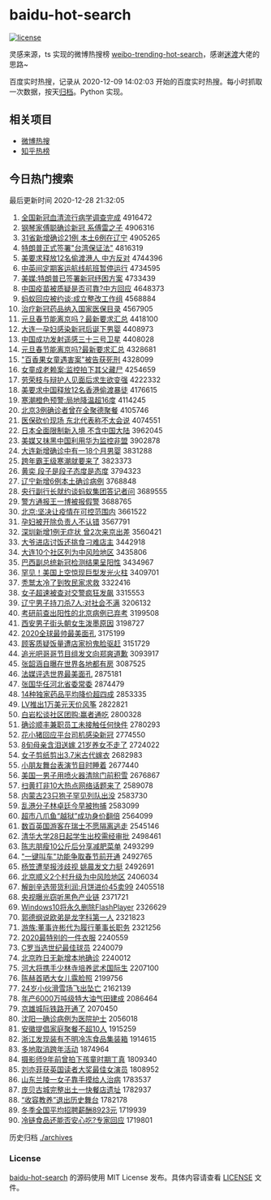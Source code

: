 # baidu-hot-search

[![license](https://img.shields.io/github/license/Arrackisarookie/baidu-hot-search)](https://github.com/Arrackisarookie/baidu-hot-search/blob/master/LICENSE)

灵感来源，ts 实现的微博热搜榜 [weibo-trending-hot-search](https://github.com/justjavac/weibo-trending-hot-search)，感谢[迷渡](https://github.com/justjavac)大佬的思路~

百度实时热搜，记录从 2020-12-09 14:02:03 开始的百度实时热搜。每小时抓取一次数据，按天[归档](./archives)。Python 实现。

## 相关项目
+ [微博热搜](https://github.com/Arrackisarookie/weibo-hot-search)
+ [知乎热榜](https://github.com/Arrackisarookie/zhihu-top-search)

## 今日热门搜索

<!-- Rank Begin -->

最后更新时间 2020-12-28 21:32:05

1. [全国新冠血清流行病学调查完成](http://www.baidu.com/baidu?cl=3&tn=SE_baiduhomet8_jmjb7mjw&rsv_dl=fyb_top&fr=top1000&wd=%C8%AB%B9%FA%D0%C2%B9%DA%D1%AA%C7%E5%C1%F7%D0%D0%B2%A1%D1%A7%B5%F7%B2%E9%CD%EA%B3%C9) 4916472
1. [钢琴家傅聪确诊新冠 系傅雷之子](http://www.baidu.com/baidu?cl=3&tn=SE_baiduhomet8_jmjb7mjw&rsv_dl=fyb_top&fr=top1000&wd=%B8%D6%C7%D9%BC%D2%B8%B5%B4%CF%C8%B7%D5%EF%D0%C2%B9%DA%20%CF%B5%B8%B5%C0%D7%D6%AE%D7%D3) 4906316
1. [31省新增确诊21例 本土6例在辽宁](http://www.baidu.com/baidu?cl=3&tn=SE_baiduhomet8_jmjb7mjw&rsv_dl=fyb_top&fr=top1000&wd=31%CA%A1%D0%C2%D4%F6%C8%B7%D5%EF21%C0%FD%20%B1%BE%CD%C16%C0%FD%D4%DA%C1%C9%C4%FE) 4905265
1. [特朗普正式签署"台湾保证法"](http://www.baidu.com/baidu?cl=3&tn=SE_baiduhomet8_jmjb7mjw&rsv_dl=fyb_top&fr=top1000&wd=%CC%D8%C0%CA%C6%D5%D5%FD%CA%BD%C7%A9%CA%F0%22%CC%A8%CD%E5%B1%A3%D6%A4%B7%A8%22) 4816319
1. [美要求释放12名偷渡港人 中方反对](http://www.baidu.com/baidu?cl=3&tn=SE_baiduhomet8_jmjb7mjw&rsv_dl=fyb_top&fr=top1000&wd=%C3%C0%D2%AA%C7%F3%CA%CD%B7%C512%C3%FB%CD%B5%B6%C9%B8%DB%C8%CB%20%D6%D0%B7%BD%B7%B4%B6%D4) 4744396
1. [中英间定期客运航线航班暂停运行](http://www.baidu.com/baidu?cl=3&tn=SE_baiduhomet8_jmjb7mjw&rsv_dl=fyb_top&fr=top1000&wd=%D6%D0%D3%A2%BC%E4%B6%A8%C6%DA%BF%CD%D4%CB%BA%BD%CF%DF%BA%BD%B0%E0%D4%DD%CD%A3%D4%CB%D0%D0) 4734595
1. [美媒:特朗普已签署新冠纾困方案](http://www.baidu.com/baidu?cl=3&tn=SE_baiduhomet8_jmjb7mjw&rsv_dl=fyb_top&fr=top1000&wd=%C3%C0%C3%BD%3A%CC%D8%C0%CA%C6%D5%D2%D1%C7%A9%CA%F0%D0%C2%B9%DA%E7%A3%C0%A7%B7%BD%B0%B8) 4733439
1. [中国疫苗被质疑是否可靠?中方回应](http://www.baidu.com/baidu?cl=3&tn=SE_baiduhomet8_jmjb7mjw&rsv_dl=fyb_top&fr=top1000&wd=%D6%D0%B9%FA%D2%DF%C3%E7%B1%BB%D6%CA%D2%C9%CA%C7%B7%F1%BF%C9%BF%BF%3F%D6%D0%B7%BD%BB%D8%D3%A6) 4648373
1. [蚂蚁回应被约谈:成立整改工作组](http://www.baidu.com/baidu?cl=3&tn=SE_baiduhomet8_jmjb7mjw&rsv_dl=fyb_top&fr=top1000&wd=%C2%EC%D2%CF%BB%D8%D3%A6%B1%BB%D4%BC%CC%B8%3A%B3%C9%C1%A2%D5%FB%B8%C4%B9%A4%D7%F7%D7%E9) 4568884
1. [治疗新冠药品纳入国家医保目录](http://www.baidu.com/baidu?cl=3&tn=SE_baiduhomet8_jmjb7mjw&rsv_dl=fyb_top&fr=top1000&wd=%D6%CE%C1%C6%D0%C2%B9%DA%D2%A9%C6%B7%C4%C9%C8%EB%B9%FA%BC%D2%D2%BD%B1%A3%C4%BF%C2%BC) 4567905
1. [元旦春节能离京吗？最新要求汇总](http://www.baidu.com/baidu?cl=3&tn=SE_baiduhomet8_jmjb7mjw&rsv_dl=fyb_top&fr=top1000&wd=%D4%AA%B5%A9%B4%BA%BD%DA%C4%DC%C0%EB%BE%A9%C2%F0%A3%BF%D7%EE%D0%C2%D2%AA%C7%F3%BB%E3%D7%DC) 4418100
1. [大连一孕妇感染新冠后诞下男婴](http://www.baidu.com/baidu?cl=3&tn=SE_baiduhomet8_jmjb7mjw&rsv_dl=fyb_top&fr=top1000&wd=%B4%F3%C1%AC%D2%BB%D4%D0%B8%BE%B8%D0%C8%BE%D0%C2%B9%DA%BA%F3%B5%AE%CF%C2%C4%D0%D3%A4) 4408973
1. [中国成功发射遥感三十三号卫星](http://www.baidu.com/baidu?cl=3&tn=SE_baiduhomet8_jmjb7mjw&rsv_dl=fyb_top&fr=top1000&wd=%D6%D0%B9%FA%B3%C9%B9%A6%B7%A2%C9%E4%D2%A3%B8%D0%C8%FD%CA%AE%C8%FD%BA%C5%CE%C0%D0%C7) 4408028
1. [元旦春节能离京吗?最新要求汇总](http://www.baidu.com/baidu?cl=3&tn=SE_baiduhomet8_jmjb7mjw&rsv_dl=fyb_top&fr=top1000&wd=%D4%AA%B5%A9%B4%BA%BD%DA%C4%DC%C0%EB%BE%A9%C2%F0%3F%D7%EE%D0%C2%D2%AA%C7%F3%BB%E3%D7%DC) 4328681
1. ["百香果女童遇害案"被告获死刑](http://www.baidu.com/baidu?cl=3&tn=SE_baiduhomet8_jmjb7mjw&rsv_dl=fyb_top&fr=top1000&wd=%22%B0%D9%CF%E3%B9%FB%C5%AE%CD%AF%D3%F6%BA%A6%B0%B8%22%B1%BB%B8%E6%BB%F1%CB%C0%D0%CC) 4328099
1. [女童成老赖案:监控拍下其父藏尸](http://www.baidu.com/baidu?cl=3&tn=SE_baiduhomet8_jmjb7mjw&rsv_dl=fyb_top&fr=top1000&wd=%C5%AE%CD%AF%B3%C9%C0%CF%C0%B5%B0%B8%3A%BC%E0%BF%D8%C5%C4%CF%C2%C6%E4%B8%B8%B2%D8%CA%AC) 4254659
1. [劳荣枝与辩护人见面后求生欲变强](http://www.baidu.com/baidu?cl=3&tn=SE_baiduhomet8_jmjb7mjw&rsv_dl=fyb_top&fr=top1000&wd=%C0%CD%C8%D9%D6%A6%D3%EB%B1%E7%BB%A4%C8%CB%BC%FB%C3%E6%BA%F3%C7%F3%C9%FA%D3%FB%B1%E4%C7%BF) 4222332
1. [美要求中国释放12名香港偷渡暴徒](http://www.baidu.com/baidu?cl=3&tn=SE_baiduhomet8_jmjb7mjw&rsv_dl=fyb_top&fr=top1000&wd=%C3%C0%D2%AA%C7%F3%D6%D0%B9%FA%CA%CD%B7%C512%C3%FB%CF%E3%B8%DB%CD%B5%B6%C9%B1%A9%CD%BD) 4176615
1. [寒潮橙色预警:局地降温超16度](http://www.baidu.com/baidu?cl=3&tn=SE_baiduhomet8_jmjb7mjw&rsv_dl=fyb_top&fr=top1000&wd=%BA%AE%B3%B1%B3%C8%C9%AB%D4%A4%BE%AF%3A%BE%D6%B5%D8%BD%B5%CE%C2%B3%AC16%B6%C8) 4114245
1. [北京3例确诊者曾在全聚德聚餐](http://www.baidu.com/baidu?cl=3&tn=SE_baiduhomet8_jmjb7mjw&rsv_dl=fyb_top&fr=top1000&wd=%B1%B1%BE%A93%C0%FD%C8%B7%D5%EF%D5%DF%D4%F8%D4%DA%C8%AB%BE%DB%B5%C2%BE%DB%B2%CD) 4105746
1. [医保砍价现场 东北代表称不太会说](http://www.baidu.com/baidu?cl=3&tn=SE_baiduhomet8_jmjb7mjw&rsv_dl=fyb_top&fr=top1000&wd=%D2%BD%B1%A3%BF%B3%BC%DB%CF%D6%B3%A1%20%B6%AB%B1%B1%B4%FA%B1%ED%B3%C6%B2%BB%CC%AB%BB%E1%CB%B5) 4074551
1. [日本全面限制新入境 不含中国大陆](http://www.baidu.com/baidu?cl=3&tn=SE_baiduhomet8_jmjb7mjw&rsv_dl=fyb_top&fr=top1000&wd=%C8%D5%B1%BE%C8%AB%C3%E6%CF%DE%D6%C6%D0%C2%C8%EB%BE%B3%20%B2%BB%BA%AC%D6%D0%B9%FA%B4%F3%C2%BD) 3962045
1. [美媒又抹黑中国利用华为监控非盟](http://www.baidu.com/baidu?cl=3&tn=SE_baiduhomet8_jmjb7mjw&rsv_dl=fyb_top&fr=top1000&wd=%C3%C0%C3%BD%D3%D6%C4%A8%BA%DA%D6%D0%B9%FA%C0%FB%D3%C3%BB%AA%CE%AA%BC%E0%BF%D8%B7%C7%C3%CB) 3902878
1. [大连新增确诊中有一18个月男婴](http://www.baidu.com/baidu?cl=3&tn=SE_baiduhomet8_jmjb7mjw&rsv_dl=fyb_top&fr=top1000&wd=%B4%F3%C1%AC%D0%C2%D4%F6%C8%B7%D5%EF%D6%D0%D3%D0%D2%BB18%B8%F6%D4%C2%C4%D0%D3%A4) 3831288
1. [跨年霸王级寒潮就要来了](http://www.baidu.com/baidu?cl=3&tn=SE_baiduhomet8_jmjb7mjw&rsv_dl=fyb_top&fr=top1000&wd=%BF%E7%C4%EA%B0%D4%CD%F5%BC%B6%BA%AE%B3%B1%BE%CD%D2%AA%C0%B4%C1%CB) 3823373
1. [黄奕 段子是段子态度是态度](http://www.baidu.com/baidu?cl=3&tn=SE_baiduhomet8_jmjb7mjw&rsv_dl=fyb_top&fr=top1000&wd=%BB%C6%DE%C8%20%B6%CE%D7%D3%CA%C7%B6%CE%D7%D3%CC%AC%B6%C8%CA%C7%CC%AC%B6%C8) 3794323
1. [辽宁新增6例本土确诊病例](http://www.baidu.com/baidu?cl=3&tn=SE_baiduhomet8_jmjb7mjw&rsv_dl=fyb_top&fr=top1000&wd=%C1%C9%C4%FE%D0%C2%D4%F66%C0%FD%B1%BE%CD%C1%C8%B7%D5%EF%B2%A1%C0%FD) 3768848
1. [央行副行长就约谈蚂蚁集团答记者问](http://www.baidu.com/baidu?cl=3&tn=SE_baiduhomet8_jmjb7mjw&rsv_dl=fyb_top&fr=top1000&wd=%D1%EB%D0%D0%B8%B1%D0%D0%B3%A4%BE%CD%D4%BC%CC%B8%C2%EC%D2%CF%BC%AF%CD%C5%B4%F0%BC%C7%D5%DF%CE%CA) 3689555
1. [警方通报王一博被报假警](http://www.baidu.com/baidu?cl=3&tn=SE_baiduhomet8_jmjb7mjw&rsv_dl=fyb_top&fr=top1000&wd=%BE%AF%B7%BD%CD%A8%B1%A8%CD%F5%D2%BB%B2%A9%B1%BB%B1%A8%BC%D9%BE%AF) 3688765
1. [北京:坚决让疫情在可控范围内](http://www.baidu.com/baidu?cl=3&tn=SE_baiduhomet8_jmjb7mjw&rsv_dl=fyb_top&fr=top1000&wd=%B1%B1%BE%A9%3A%BC%E1%BE%F6%C8%C3%D2%DF%C7%E9%D4%DA%BF%C9%BF%D8%B7%B6%CE%A7%C4%DA) 3661522
1. [孕妇被开除负责人不认错](http://www.baidu.com/baidu?cl=3&tn=SE_baiduhomet8_jmjb7mjw&rsv_dl=fyb_top&fr=top1000&wd=%D4%D0%B8%BE%B1%BB%BF%AA%B3%FD%B8%BA%D4%F0%C8%CB%B2%BB%C8%CF%B4%ED) 3567791
1. [深圳新增1例无症状 曾2次来京出差](http://www.baidu.com/baidu?cl=3&tn=SE_baiduhomet8_jmjb7mjw&rsv_dl=fyb_top&fr=top1000&wd=%C9%EE%DB%DA%D0%C2%D4%F61%C0%FD%CE%DE%D6%A2%D7%B4%20%D4%F82%B4%CE%C0%B4%BE%A9%B3%F6%B2%EE) 3560421
1. [大爷进店讨饭还挑食刁难店主](http://www.baidu.com/baidu?cl=3&tn=SE_baiduhomet8_jmjb7mjw&rsv_dl=fyb_top&fr=top1000&wd=%B4%F3%D2%AF%BD%F8%B5%EA%CC%D6%B7%B9%BB%B9%CC%F4%CA%B3%B5%F3%C4%D1%B5%EA%D6%F7) 3442918
1. [大连10个社区列为中风险地区](http://www.baidu.com/baidu?cl=3&tn=SE_baiduhomet8_jmjb7mjw&rsv_dl=fyb_top&fr=top1000&wd=%B4%F3%C1%AC10%B8%F6%C9%E7%C7%F8%C1%D0%CE%AA%D6%D0%B7%E7%CF%D5%B5%D8%C7%F8) 3435806
1. [巴西副总统新冠检测结果呈阳性](http://www.baidu.com/baidu?cl=3&tn=SE_baiduhomet8_jmjb7mjw&rsv_dl=fyb_top&fr=top1000&wd=%B0%CD%CE%F7%B8%B1%D7%DC%CD%B3%D0%C2%B9%DA%BC%EC%B2%E2%BD%E1%B9%FB%B3%CA%D1%F4%D0%D4) 3434967
1. [罕见！美国上空惊现巨型发光火柱](http://www.baidu.com/baidu?cl=3&tn=SE_baiduhomet8_jmjb7mjw&rsv_dl=fyb_top&fr=top1000&wd=%BA%B1%BC%FB%A3%A1%C3%C0%B9%FA%C9%CF%BF%D5%BE%AA%CF%D6%BE%DE%D0%CD%B7%A2%B9%E2%BB%F0%D6%F9) 3409701
1. [秃鹫太冷了到牧民家求救](http://www.baidu.com/baidu?cl=3&tn=SE_baiduhomet8_jmjb7mjw&rsv_dl=fyb_top&fr=top1000&wd=%CD%BA%F0%D5%CC%AB%C0%E4%C1%CB%B5%BD%C4%C1%C3%F1%BC%D2%C7%F3%BE%C8) 3322416
1. [女子超速被查对交警疯狂发飙](http://www.baidu.com/baidu?cl=3&tn=SE_baiduhomet8_jmjb7mjw&rsv_dl=fyb_top&fr=top1000&wd=%C5%AE%D7%D3%B3%AC%CB%D9%B1%BB%B2%E9%B6%D4%BD%BB%BE%AF%B7%E8%BF%F1%B7%A2%EC%AD) 3315553
1. [辽宁男子持刀杀7人:对社会不满](http://www.baidu.com/baidu?cl=3&tn=SE_baiduhomet8_jmjb7mjw&rsv_dl=fyb_top&fr=top1000&wd=%C1%C9%C4%FE%C4%D0%D7%D3%B3%D6%B5%B6%C9%B17%C8%CB%3A%B6%D4%C9%E7%BB%E1%B2%BB%C2%FA) 3206132
1. [考研前查出阳性的北京病例已弃考](http://www.baidu.com/baidu?cl=3&tn=SE_baiduhomet8_jmjb7mjw&rsv_dl=fyb_top&fr=top1000&wd=%BF%BC%D1%D0%C7%B0%B2%E9%B3%F6%D1%F4%D0%D4%B5%C4%B1%B1%BE%A9%B2%A1%C0%FD%D2%D1%C6%FA%BF%BC) 3199508
1. [西安男子街头朝女生泼墨原因](http://www.baidu.com/baidu?cl=3&tn=SE_baiduhomet8_jmjb7mjw&rsv_dl=fyb_top&fr=top1000&wd=%CE%F7%B0%B2%C4%D0%D7%D3%BD%D6%CD%B7%B3%AF%C5%AE%C9%FA%C6%C3%C4%AB%D4%AD%D2%F2) 3198727
1. [2020全球最帅最美面孔](http://www.baidu.com/baidu?cl=3&tn=SE_baiduhomet8_jmjb7mjw&rsv_dl=fyb_top&fr=top1000&wd=2020%C8%AB%C7%F2%D7%EE%CB%A7%D7%EE%C3%C0%C3%E6%BF%D7) 3175199
1. [顾客质疑饭量遭店家扮鬼脸驱赶](http://www.baidu.com/baidu?cl=3&tn=SE_baiduhomet8_jmjb7mjw&rsv_dl=fyb_top&fr=top1000&wd=%B9%CB%BF%CD%D6%CA%D2%C9%B7%B9%C1%BF%D4%E2%B5%EA%BC%D2%B0%E7%B9%ED%C1%B3%C7%FD%B8%CF) 3151729
1. [追光吧哥哥节目组发文向郑爽道歉](http://www.baidu.com/baidu?cl=3&tn=SE_baiduhomet8_jmjb7mjw&rsv_dl=fyb_top&fr=top1000&wd=%D7%B7%B9%E2%B0%C9%B8%E7%B8%E7%BD%DA%C4%BF%D7%E9%B7%A2%CE%C4%CF%F2%D6%A3%CB%AC%B5%C0%C7%B8) 3093917
1. [张韶涵自曝在世界各地都有房](http://www.baidu.com/baidu?cl=3&tn=SE_baiduhomet8_jmjb7mjw&rsv_dl=fyb_top&fr=top1000&wd=%D5%C5%C9%D8%BA%AD%D7%D4%C6%D8%D4%DA%CA%C0%BD%E7%B8%F7%B5%D8%B6%BC%D3%D0%B7%BF) 3087525
1. [法媒评选世界最美面孔](http://www.baidu.com/baidu?cl=3&tn=SE_baiduhomet8_jmjb7mjw&rsv_dl=fyb_top&fr=top1000&wd=%B7%A8%C3%BD%C6%C0%D1%A1%CA%C0%BD%E7%D7%EE%C3%C0%C3%E6%BF%D7) 2875181
1. [张国华任河北省委常委](http://www.baidu.com/baidu?cl=3&tn=SE_baiduhomet8_jmjb7mjw&rsv_dl=fyb_top&fr=top1000&wd=%D5%C5%B9%FA%BB%AA%C8%CE%BA%D3%B1%B1%CA%A1%CE%AF%B3%A3%CE%AF) 2874479
1. [14种独家药品平均降价超四成](http://www.baidu.com/baidu?cl=3&tn=SE_baiduhomet8_jmjb7mjw&rsv_dl=fyb_top&fr=top1000&wd=14%D6%D6%B6%C0%BC%D2%D2%A9%C6%B7%C6%BD%BE%F9%BD%B5%BC%DB%B3%AC%CB%C4%B3%C9) 2853335
1. [LV推出1万美元天价风筝](http://www.baidu.com/baidu?cl=3&tn=SE_baiduhomet8_jmjb7mjw&rsv_dl=fyb_top&fr=top1000&wd=LV%CD%C6%B3%F61%CD%F2%C3%C0%D4%AA%CC%EC%BC%DB%B7%E7%F3%DD) 2822821
1. [白岩松谈社区团购:赢者通吃](http://www.baidu.com/baidu?cl=3&tn=SE_baiduhomet8_jmjb7mjw&rsv_dl=fyb_top&fr=top1000&wd=%B0%D7%D1%D2%CB%C9%CC%B8%C9%E7%C7%F8%CD%C5%B9%BA%3A%D3%AE%D5%DF%CD%A8%B3%D4) 2800328
1. [确诊顺丰兼职员工未接触任何快件](http://www.baidu.com/baidu?cl=3&tn=SE_baiduhomet8_jmjb7mjw&rsv_dl=fyb_top&fr=top1000&wd=%C8%B7%D5%EF%CB%B3%B7%E1%BC%E6%D6%B0%D4%B1%B9%A4%CE%B4%BD%D3%B4%A5%C8%CE%BA%CE%BF%EC%BC%FE) 2780293
1. [花小猪回应平台司机感染新冠](http://www.baidu.com/baidu?cl=3&tn=SE_baiduhomet8_jmjb7mjw&rsv_dl=fyb_top&fr=top1000&wd=%BB%A8%D0%A1%D6%ED%BB%D8%D3%A6%C6%BD%CC%A8%CB%BE%BB%FA%B8%D0%C8%BE%D0%C2%B9%DA) 2774550
1. [8旬母亲含泪送嫁 21岁养女不走了](http://www.baidu.com/baidu?cl=3&tn=SE_baiduhomet8_jmjb7mjw&rsv_dl=fyb_top&fr=top1000&wd=8%D1%AE%C4%B8%C7%D7%BA%AC%C0%E1%CB%CD%BC%DE%2021%CB%EA%D1%F8%C5%AE%B2%BB%D7%DF%C1%CB) 2724022
1. [女子剪纸剪出3.7米古代嫁衣](http://www.baidu.com/baidu?cl=3&tn=SE_baiduhomet8_jmjb7mjw&rsv_dl=fyb_top&fr=top1000&wd=%C5%AE%D7%D3%BC%F4%D6%BD%BC%F4%B3%F63.7%C3%D7%B9%C5%B4%FA%BC%DE%D2%C2) 2682983
1. [小朋友舞台表演节目时睡着](http://www.baidu.com/baidu?cl=3&tn=SE_baiduhomet8_jmjb7mjw&rsv_dl=fyb_top&fr=top1000&wd=%D0%A1%C5%F3%D3%D1%CE%E8%CC%A8%B1%ED%D1%DD%BD%DA%C4%BF%CA%B1%CB%AF%D7%C5) 2677440
1. [美国一男子用喷火器清除门前积雪](http://www.baidu.com/baidu?cl=3&tn=SE_baiduhomet8_jmjb7mjw&rsv_dl=fyb_top&fr=top1000&wd=%C3%C0%B9%FA%D2%BB%C4%D0%D7%D3%D3%C3%C5%E7%BB%F0%C6%F7%C7%E5%B3%FD%C3%C5%C7%B0%BB%FD%D1%A9) 2676867
1. [扫黄打非10大热点网络话题来了](http://www.baidu.com/baidu?cl=3&tn=SE_baiduhomet8_jmjb7mjw&rsv_dl=fyb_top&fr=top1000&wd=%C9%A8%BB%C6%B4%F2%B7%C710%B4%F3%C8%C8%B5%E3%CD%F8%C2%E7%BB%B0%CC%E2%C0%B4%C1%CB) 2589078
1. [内蒙古23只狍子罕见列队出没](http://www.baidu.com/baidu?cl=3&tn=SE_baiduhomet8_jmjb7mjw&rsv_dl=fyb_top&fr=top1000&wd=%C4%DA%C3%C9%B9%C523%D6%BB%E1%F3%D7%D3%BA%B1%BC%FB%C1%D0%B6%D3%B3%F6%C3%BB) 2583730
1. [乱港分子林卓廷今早被拘捕](http://www.baidu.com/baidu?cl=3&tn=SE_baiduhomet8_jmjb7mjw&rsv_dl=fyb_top&fr=top1000&wd=%C2%D2%B8%DB%B7%D6%D7%D3%C1%D6%D7%BF%CD%A2%BD%F1%D4%E7%B1%BB%BE%D0%B2%B6) 2583099
1. [超市八爪鱼“越狱”成功身价翻倍](http://www.baidu.com/baidu?cl=3&tn=SE_baiduhomet8_jmjb7mjw&rsv_dl=fyb_top&fr=top1000&wd=%B3%AC%CA%D0%B0%CB%D7%A6%D3%E3%A1%B0%D4%BD%D3%FC%A1%B1%B3%C9%B9%A6%C9%ED%BC%DB%B7%AD%B1%B6) 2564099
1. [数百英国游客在瑞士不愿隔离逃走](http://www.baidu.com/baidu?cl=3&tn=SE_baiduhomet8_jmjb7mjw&rsv_dl=fyb_top&fr=top1000&wd=%CA%FD%B0%D9%D3%A2%B9%FA%D3%CE%BF%CD%D4%DA%C8%F0%CA%BF%B2%BB%D4%B8%B8%F4%C0%EB%CC%D3%D7%DF) 2545146
1. [清华大学28日起学生出校需经审批](http://www.baidu.com/baidu?cl=3&tn=SE_baiduhomet8_jmjb7mjw&rsv_dl=fyb_top&fr=top1000&wd=%C7%E5%BB%AA%B4%F3%D1%A728%C8%D5%C6%F0%D1%A7%C9%FA%B3%F6%D0%A3%D0%E8%BE%AD%C9%F3%C5%FA) 2498461
1. [陈志朋瘦10公斤后分享减肥菜单](http://www.baidu.com/baidu?cl=3&tn=SE_baiduhomet8_jmjb7mjw&rsv_dl=fyb_top&fr=top1000&wd=%B3%C2%D6%BE%C5%F3%CA%DD10%B9%AB%BD%EF%BA%F3%B7%D6%CF%ED%BC%F5%B7%CA%B2%CB%B5%A5) 2493299
1. ["一键叫车"功能争取春节前开通](http://www.baidu.com/baidu?cl=3&tn=SE_baiduhomet8_jmjb7mjw&rsv_dl=fyb_top&fr=top1000&wd=%22%D2%BB%BC%FC%BD%D0%B3%B5%22%B9%A6%C4%DC%D5%F9%C8%A1%B4%BA%BD%DA%C7%B0%BF%AA%CD%A8) 2492765
1. [杨笠遭举报涉歧视 姚晨发文力挺](http://www.baidu.com/baidu?cl=3&tn=SE_baiduhomet8_jmjb7mjw&rsv_dl=fyb_top&fr=top1000&wd=%D1%EE%F3%D2%D4%E2%BE%D9%B1%A8%C9%E6%C6%E7%CA%D3%20%D2%A6%B3%BF%B7%A2%CE%C4%C1%A6%CD%A6) 2492691
1. [北京顺义2个村升级为中风险地区](http://www.baidu.com/baidu?cl=3&tn=SE_baiduhomet8_jmjb7mjw&rsv_dl=fyb_top&fr=top1000&wd=%B1%B1%BE%A9%CB%B3%D2%E52%B8%F6%B4%E5%C9%FD%BC%B6%CE%AA%D6%D0%B7%E7%CF%D5%B5%D8%C7%F8) 2406034
1. [解剖辛选带货利润:月饼进价45卖99](http://www.baidu.com/baidu?cl=3&tn=SE_baiduhomet8_jmjb7mjw&rsv_dl=fyb_top&fr=top1000&wd=%BD%E2%C6%CA%D0%C1%D1%A1%B4%F8%BB%F5%C0%FB%C8%F3%3A%D4%C2%B1%FD%BD%F8%BC%DB45%C2%F499) 2405518
1. [央视曝光窃听黑色产业链](http://www.baidu.com/baidu?cl=3&tn=SE_baiduhomet8_jmjb7mjw&rsv_dl=fyb_top&fr=top1000&wd=%D1%EB%CA%D3%C6%D8%B9%E2%C7%D4%CC%FD%BA%DA%C9%AB%B2%FA%D2%B5%C1%B4) 2371721
1. [Windows10将永久删除FlashPlayer](http://www.baidu.com/baidu?cl=3&tn=SE_baiduhomet8_jmjb7mjw&rsv_dl=fyb_top&fr=top1000&wd=Windows10%BD%AB%D3%C0%BE%C3%C9%BE%B3%FDFlashPlayer) 2326629
1. [郭德纲说欧弟是龙字科第一人](http://www.baidu.com/baidu?cl=3&tn=SE_baiduhomet8_jmjb7mjw&rsv_dl=fyb_top&fr=top1000&wd=%B9%F9%B5%C2%B8%D9%CB%B5%C5%B7%B5%DC%CA%C7%C1%FA%D7%D6%BF%C6%B5%DA%D2%BB%C8%CB) 2321823
1. [游族:董事许彬代为履行董事长职务](http://www.baidu.com/baidu?cl=3&tn=SE_baiduhomet8_jmjb7mjw&rsv_dl=fyb_top&fr=top1000&wd=%D3%CE%D7%E5%3A%B6%AD%CA%C2%D0%ED%B1%F2%B4%FA%CE%AA%C2%C4%D0%D0%B6%AD%CA%C2%B3%A4%D6%B0%CE%F1) 2321256
1. [2020最特别的一件衣服](http://www.baidu.com/baidu?cl=3&tn=SE_baiduhomet8_jmjb7mjw&rsv_dl=fyb_top&fr=top1000&wd=2020%D7%EE%CC%D8%B1%F0%B5%C4%D2%BB%BC%FE%D2%C2%B7%FE) 2240559
1. [C罗当选世纪最佳球员](http://www.baidu.com/baidu?cl=3&tn=SE_baiduhomet8_jmjb7mjw&rsv_dl=fyb_top&fr=top1000&wd=C%C2%DE%B5%B1%D1%A1%CA%C0%BC%CD%D7%EE%BC%D1%C7%F2%D4%B1) 2240079
1. [北京昨日无新增本地确诊](http://www.baidu.com/baidu?cl=3&tn=SE_baiduhomet8_jmjb7mjw&rsv_dl=fyb_top&fr=top1000&wd=%B1%B1%BE%A9%D7%F2%C8%D5%CE%DE%D0%C2%D4%F6%B1%BE%B5%D8%C8%B7%D5%EF) 2240012
1. [河大将携手少林寺培养武术国际生](http://www.baidu.com/baidu?cl=3&tn=SE_baiduhomet8_jmjb7mjw&rsv_dl=fyb_top&fr=top1000&wd=%BA%D3%B4%F3%BD%AB%D0%AF%CA%D6%C9%D9%C1%D6%CB%C2%C5%E0%D1%F8%CE%E4%CA%F5%B9%FA%BC%CA%C9%FA) 2207100
1. [陈赫首晒大女儿露脸照](http://www.baidu.com/baidu?cl=3&tn=SE_baiduhomet8_jmjb7mjw&rsv_dl=fyb_top&fr=top1000&wd=%B3%C2%BA%D5%CA%D7%C9%B9%B4%F3%C5%AE%B6%F9%C2%B6%C1%B3%D5%D5) 2199756
1. [24岁小伙滑雪场飞出坠亡](http://www.baidu.com/baidu?cl=3&tn=SE_baiduhomet8_jmjb7mjw&rsv_dl=fyb_top&fr=top1000&wd=24%CB%EA%D0%A1%BB%EF%BB%AC%D1%A9%B3%A1%B7%C9%B3%F6%D7%B9%CD%F6) 2162139
1. [年产6000万吨级特大油气田建成](http://www.baidu.com/baidu?cl=3&tn=SE_baiduhomet8_jmjb7mjw&rsv_dl=fyb_top&fr=top1000&wd=%C4%EA%B2%FA6000%CD%F2%B6%D6%BC%B6%CC%D8%B4%F3%D3%CD%C6%F8%CC%EF%BD%A8%B3%C9) 2086464
1. [京雄城际铁路开通了](http://www.baidu.com/baidu?cl=3&tn=SE_baiduhomet8_jmjb7mjw&rsv_dl=fyb_top&fr=top1000&wd=%BE%A9%D0%DB%B3%C7%BC%CA%CC%FA%C2%B7%BF%AA%CD%A8%C1%CB) 2070450
1. [沈阳一确诊病例为医院护士](http://www.baidu.com/baidu?cl=3&tn=SE_baiduhomet8_jmjb7mjw&rsv_dl=fyb_top&fr=top1000&wd=%C9%F2%D1%F4%D2%BB%C8%B7%D5%EF%B2%A1%C0%FD%CE%AA%D2%BD%D4%BA%BB%A4%CA%BF) 2056018
1. [安徽提倡家庭聚餐不超10人](http://www.baidu.com/baidu?cl=3&tn=SE_baiduhomet8_jmjb7mjw&rsv_dl=fyb_top&fr=top1000&wd=%B0%B2%BB%D5%CC%E1%B3%AB%BC%D2%CD%A5%BE%DB%B2%CD%B2%BB%B3%AC10%C8%CB) 1915259
1. [浙江发现装有不明冷冻食品集装箱](http://www.baidu.com/baidu?cl=3&tn=SE_baiduhomet8_jmjb7mjw&rsv_dl=fyb_top&fr=top1000&wd=%D5%E3%BD%AD%B7%A2%CF%D6%D7%B0%D3%D0%B2%BB%C3%F7%C0%E4%B6%B3%CA%B3%C6%B7%BC%AF%D7%B0%CF%E4) 1914615
1. [多地取消跨年活动](http://www.baidu.com/baidu?cl=3&tn=SE_baiduhomet8_jmjb7mjw&rsv_dl=fyb_top&fr=top1000&wd=%B6%E0%B5%D8%C8%A1%CF%FB%BF%E7%C4%EA%BB%EE%B6%AF) 1874964
1. [摄影师9年前曾拍下孩童时期丁真](http://www.baidu.com/baidu?cl=3&tn=SE_baiduhomet8_jmjb7mjw&rsv_dl=fyb_top&fr=top1000&wd=%C9%E3%D3%B0%CA%A69%C4%EA%C7%B0%D4%F8%C5%C4%CF%C2%BA%A2%CD%AF%CA%B1%C6%DA%B6%A1%D5%E6) 1809340
1. [刘亦菲获英国读者大奖最佳女演员](http://www.baidu.com/baidu?cl=3&tn=SE_baiduhomet8_jmjb7mjw&rsv_dl=fyb_top&fr=top1000&wd=%C1%F5%D2%E0%B7%C6%BB%F1%D3%A2%B9%FA%B6%C1%D5%DF%B4%F3%BD%B1%D7%EE%BC%D1%C5%AE%D1%DD%D4%B1) 1808952
1. [山东兰陵一女子靠手摸给人治病](http://www.baidu.com/baidu?cl=3&tn=SE_baiduhomet8_jmjb7mjw&rsv_dl=fyb_top&fr=top1000&wd=%C9%BD%B6%AB%C0%BC%C1%EA%D2%BB%C5%AE%D7%D3%BF%BF%CA%D6%C3%FE%B8%F8%C8%CB%D6%CE%B2%A1) 1783537
1. [庞贝古城完整出土一快餐店遗址](http://www.baidu.com/baidu?cl=3&tn=SE_baiduhomet8_jmjb7mjw&rsv_dl=fyb_top&fr=top1000&wd=%C5%D3%B1%B4%B9%C5%B3%C7%CD%EA%D5%FB%B3%F6%CD%C1%D2%BB%BF%EC%B2%CD%B5%EA%D2%C5%D6%B7) 1782937
1. [“收容教养”退出历史舞台](http://www.baidu.com/baidu?cl=3&tn=SE_baiduhomet8_jmjb7mjw&rsv_dl=fyb_top&fr=top1000&wd=%A1%B0%CA%D5%C8%DD%BD%CC%D1%F8%A1%B1%CD%CB%B3%F6%C0%FA%CA%B7%CE%E8%CC%A8) 1782178
1. [冬季全国平均招聘薪酬8923元](http://www.baidu.com/baidu?cl=3&tn=SE_baiduhomet8_jmjb7mjw&rsv_dl=fyb_top&fr=top1000&wd=%B6%AC%BC%BE%C8%AB%B9%FA%C6%BD%BE%F9%D5%D0%C6%B8%D0%BD%B3%EA8923%D4%AA) 1719939
1. [冷链食品还能否安心吃?专家回应](http://www.baidu.com/baidu?cl=3&tn=SE_baiduhomet8_jmjb7mjw&rsv_dl=fyb_top&fr=top1000&wd=%C0%E4%C1%B4%CA%B3%C6%B7%BB%B9%C4%DC%B7%F1%B0%B2%D0%C4%B3%D4%3F%D7%A8%BC%D2%BB%D8%D3%A6) 1719801
<!-- Rank End -->

历史归档 [./archives](./archives)

### License

[baidu-hot-search](https://github.com/Arrackisarookie/baidu-hot-search) 的源码使用 MIT License 发布。具体内容请查看 [LICENSE](./LICENSE) 文件。
